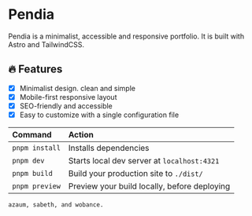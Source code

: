 # Pendia

Pendia is a minimalist, accessible and responsive portfolio. It is built with Astro and TailwindCSS.

## 🔥 Features

- [x] Minimalist design. clean and simple
- [x] Mobile-first responsive layout
- [x] SEO-friendly and accessible
- [x] Easy to customize with a single configuration file

| Command        | Action                                       |
| :--------------| :--------------------------------------------|
| `pnpm install` | Installs dependencies                        |
| `pnpm dev`     | Starts local dev server at `localhost:4321`  |
| `pnpm build`   | Build your production site to `./dist/`      |
| `pnpm preview` | Preview your build locally, before deploying |

```code
azaum, sabeth, and wobance.
```
